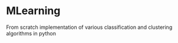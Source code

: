 # MLearning
From scratch implementation of various classification and clustering algorithms in python
